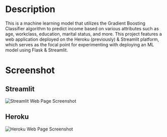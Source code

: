 # Description

This is a machine learning model that utilizes the Gradient Boosting Classifier algorithm to predict income based on various attributes such as age, workclass, education, marital status, and more. This project features a web application deployed on the Heroku (previously) & Streamlit platform, which serves as the focal point for experimenting with deploying an ML model using Flask & Streamlit.

# Screenshot
## Streamlit
![Streamlit Web Page Screenshot](https://raw.githubusercontent.com/azizp128/income-prediction-flask/refs/heads/main/assets/streamlit-screenshot.png)

## Heroku
![Heroku Web Page Screenshot](https://raw.githubusercontent.com/azizp128/income-prediction-flask/refs/heads/main/assets/heroku-screenshot.png)
